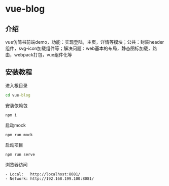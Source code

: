 # vue-blog

## 介绍

vue仿简书前端demo，功能：实现登陆，主页，详情等模块；公共：封装header组件，svg-icon加载组件等；解决问题：web基本的布局，静态图标加载，路由，webpack打包，vue组件化等

## 安装教程

进入根目录

```cmd
cd vue-blog
```

安装依赖包

```npm
npm i
```

启动mock

``` node
npm run mock
```

启动项目

``` node
npm run serve
```

浏览器访问

``` node
- Local:   http://localhost:8081/
- Network: http://192.168.199.100:8081/
```

